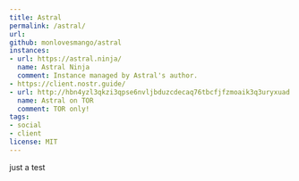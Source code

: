 ```yaml
---
title: Astral
permalink: /astral/
url:
github: monlovesmango/astral
instances:
- url: https://astral.ninja/
  name: Astral Ninja
  comment: Instance managed by Astral's author.
- https://client.nostr.guide/
- url: http://hbn4yzl3qkzi3qpse6nvljbduzcdecaq76tbcfjfzmoaik3q3uryxuad.onion/3bf0c63fcb93463407af97a5e5ee64fa883d107ef9e558472c4eb9aaaefa459d
  name: Astral on TOR
  comment: TOR only!
tags:
- social
- client
license: MIT
---
```


just a test

